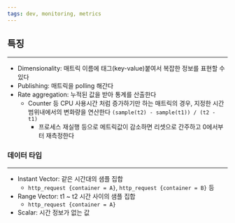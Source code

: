 ```yaml
---
tags: dev, monitoring, metrics
---
```

## 특징
---
- Dimensionality: 매트릭 이름에 태그(key-value)붙여서 복잡한 정보를 표현할 수 있다
- Publishing: 매트릭을 polling 해간다 
- Rate aggregation: 누적된 값을 받아 통계를 산출한다
	- Counter 등 CPU 사용시간 처럼 증가하기만 하는 매트릭의 경우, 지정한 시간 범위내에서의 변화량을 연산한다 `(sample(t2) - sample(t1)) / (t2 - t1)`
		- 프로세스 재실행 등으로 메트릭값이 감소하면 리셋으로 간주하고 0에서부터 재측정한다
### 데이터 타입
---
- Instant Vector: 같은 시간대의 샘플 집합
	- `http_request {container = A}`, `http_request {container = B}` 등
- Range Vector: t1 ~ t2 시간 사이의 샘플 집합
	- `http_request {container = A}`
- Scalar: 시간 정보가 없는 값